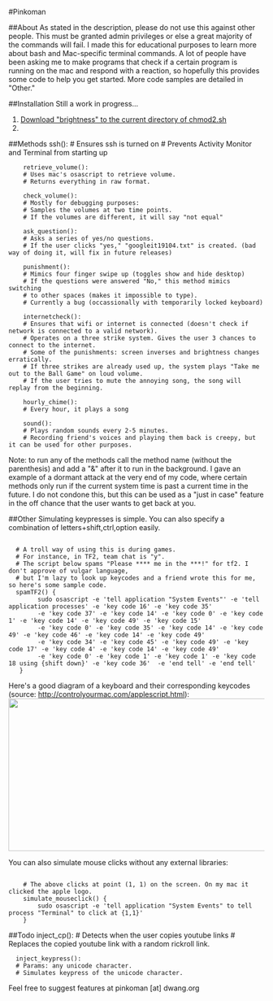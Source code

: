 #Pinkoman

##About
As stated in the description, please do not use this against other people. This must be granted admin
privileges or else a great majority of the commands will fail. I made this for educational purposes
to learn more about bash and Mac-specific terminal commands. A lot of people have been asking me to make
programs that check if a certain program is running on the mac and respond with a reaction, so hopefully
this provides some code to help you get started. More code samples are detailed in "Other."


##Installation
Still a work in progress...

1. [Download "brightness" to the current directory of chmod2.sh](http://mattdanger.net/2008/12/adjust-mac-os-x-display-brightness-from-the-terminal/)
2.  



##Methods
        ssh():
        # Ensures ssh is turned on
        # Prevents Activity Monitor and Terminal from starting up
        
        retrieve_volume():
        # Uses mac's osascript to retrieve volume. 
        # Returns everything in raw format.

        check_volume():
        # Mostly for debugging purposes:
        # Samples the volumes at two time points.
        # If the volumes are different, it will say "not equal"

        ask_question():
        # Asks a series of yes/no questions.
        # If the user clicks "yes," "googleit19104.txt" is created. (bad way of doing it, will fix in future releases) 

        punishment():
        # Mimics four finger swipe up (toggles show and hide desktop)
        # If the questions were answered "No," this method mimics switching
        # to other spaces (makes it impossible to type).
        # Currently a bug (occassionally with temporarily locked keyboard)

        internetcheck():
        # Ensures that wifi or internet is connected (doesn't check if network is connected to a valid network).
        # Operates on a three strike system. Gives the user 3 chances to connect to the internet.
        # Some of the punishments: screen inverses and brightness changes erratically.
        # If three strikes are already used up, the system plays "Take me out to the Ball Game" on loud volume.
        # If the user tries to mute the annoying song, the song will replay from the beginning.

        hourly_chime():
        # Every hour, it plays a song

        sound():
        # Plays random sounds every 2-5 minutes.
        # Recording friend's voices and playing them back is creepy, but it can be used for other purposes.

Note: to run any of the methods call the method name (without the parenthesis) and add a "&" after it to run in the background. 
I gave an example of a dormant attack at the very end of my code, where certain methods only run if the current system time is past a current time in the future.
I do not condone this, but this can be used as a "just in case" feature in the off chance that the user wants to get back at you.


##Other
Simulating keypresses is simple. You can also specify a combination of letters+shift,ctrl,option easily.
<pre><code>
  # A troll way of using this is during games.
  # For instance, in TF2, team chat is "y".
  # The script below spams "Please **** me in the ***!" for tf2. I don't approve of vulgar language,
  # but I'm lazy to look up keycodes and a friend wrote this for me, so here's some sample code.
  spamTF2() {
        sudo osascript -e 'tell application "System Events"' -e 'tell application processes' -e 'key code 16' -e 'key code 35' 
        -e 'key code 37' -e 'key code 14' -e 'key code 0' -e 'key code 1' -e 'key code 14' -e 'key code 49' -e 'key code 15' 
        -e 'key code 0' -e 'key code 35' -e 'key code 14' -e 'key code 49' -e 'key code 46' -e 'key code 14' -e 'key code 49' 
        -e 'key code 34' -e 'key code 45' -e 'key code 49' -e 'key code 17' -e 'key code 4' -e 'key code 14' -e 'key code 49' 
        -e 'key code 0' -e 'key code 1' -e 'key code 1' -e 'key code 18 using {shift down}' -e 'key code 36'  -e 'end tell' -e 'end tell'
   }</code></pre>


Here's a good diagram of a keyboard and their corresponding keycodes (source: http://controlyourmac.com/applescript.html):
        <img src="http://public.dwang.org/github/pinkoman/keycode.png" width="800px" height="300px">


You can also simulate mouse clicks without any external libraries:
<pre><code>
    # The above clicks at point (1, 1) on the screen. On my mac it clicked the apple logo.
    simulate_mouseclick() {
        sudo osascript -e 'tell application "System Events" to tell process "Terminal" to click at {1,1}'
    }
</pre></code>
        

##Todo
      inject_cp():
      # Detects when the user copies youtube links
      # Replaces the copied youtube link with a random rickroll link.

      inject_keypress():
      # Params: any unicode character.
      # Simulates keypress of the unicode character.

Feel free to suggest features at pinkoman [at] dwang.org
